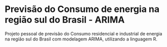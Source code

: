 # Previsão do Consumo de energia na região sul do Brasil - ARIMA

Projeto pessoal de previsão do Consumo residencial e industrial de energia na região sul do Brasil com modelagem ARIMA, utilizando a linguagem R. 
